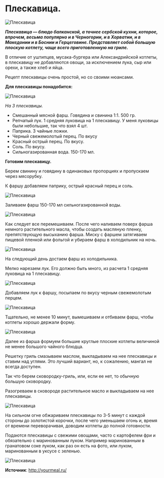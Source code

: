 # Плескавица.

![Плескавица](/images/Kulinar/Second/pleskavica_1.jpg 'Плескавица')

_**Плескавица — блюдо балканской, а точнее сербской кухни, которое, впрочем, весьма популярно и в Черногории, и в Хорватии, и в Македонии и в Боснии и Герцеговине. Представляет собой большую плоскую котлету, чаще всего приготовленную на гриле.**_

В отличие от уштипцев, мусака-бургера или Александрийской котлеты, в плескавицу не добавляются овощи, за исключением лука, сыр или орехи, а также хлеб и яйца.

Рецепт плескавицы очень простой, но со своими нюансами.

**Для плескавицы понадобится:**

![Плескавица](/images/Kulinar/Second/pleskavica_2.jpg 'Плескавица')

_На 3 плескавицы._

- Смешанный мясной фарш. Говядина и свинина 1:1. 500 гр.
- Репчатый лук. 1 средняя луковица на 1 плескавицу. У меня луковицы были небольшие, так что взял 4 шт.
- Паприка. 3 чайные ложки.
- Черный свежемолотый перец. По вкусу
- Красный острый перец. По вкусу.
- Соль. По вкусу.
- Сильногазированная вода. 150-170 мл.

**Готовим плескавицу.**

Берем свинину и говядину в одинаковых пропорциях и пропускаем через мясорубку.

К фаршу добавляем паприку, острый красный перец и соль.

![Плескавица](/images/Kulinar/Second/pleskavica_3.jpg 'Плескавица')

Заливаем фарш 150-170 мл сильногазированной воды.

![Плескавица](/images/Kulinar/Second/pleskavica_4.jpg 'Плескавица')

Как следует все перемешиваем. После чего наливаем поверх фарша немного растительного масла, чтобы создать масляную пленку, препятствующую высыханию фарша. Миску с фаршем затягиваем пищевой пленкой или фольгой и убираем фарш в холодильник на ночь.

![Плескавица](/images/Kulinar/Second/pleskavica_5.jpg 'Плескавица')

На следующий день достаем фарш из холодильника.

Мелко нарезаем лук. Его должно быть много, из расчета 1 средняя луковица на 1 плескавицу.

![Плескавица](/images/Kulinar/Second/pleskavica_6.jpg 'Плескавица')

Добавляем лук к фаршу, посыпаем по вкусу черным свежемолотым перцем.

![Плескавица](/images/Kulinar/Second/pleskavica_7.jpg 'Плескавица')

Тщательно, не менее 10 минут, вымешиваем и отбиваем фарш, чтобы котлеты хорошо держали форму.

![Плескавица](/images/Kulinar/Second/pleskavica_8.jpg 'Плескавица')

Далее из фарша формуем большие круглые плоские котлеты величиной не менее большого чайного блюдца.

Решетку гриль смазываем маслом, выкладываем на нее плескавицы и ставим над углями. Это лучший вариант, но, к сожалению, мангал не всегда доступен.

Так что берем сковородку-гриль, или, если ее нет, то обычную большую сковородку.

Разогреваем в сковороде растительное масло и выкладываем на нее плескавицы.

![Плескавица](/images/Kulinar/Second/pleskavica_9.jpg 'Плескавица')

На сильном огне обжариваем плескавицы по 3-5 минут с каждой стороны до золотистой корочки, после чего уменьшаем огонь и, время от времени переворачивая, доводим котлеты до полной готовности.

Подаются плескавицы с свежими овощами, часто с картофелем фри и обязательно с маринованным луком. Например маринованным в гранатовом соке луком, как раз он есть на фото, или луком, маринованным в уксусе с зеленью.

![Плескавица](/images/Kulinar/Second/pleskavica_10.jpg 'Плескавица')

**Источник**: http://yourmeal.ru/
